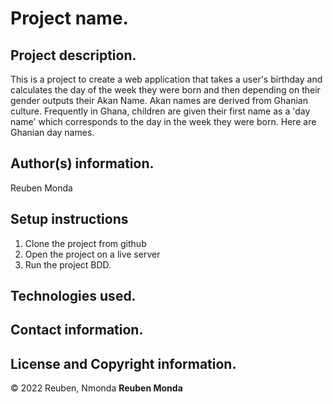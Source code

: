 # Project name.

## Project description.
This is a project to create  a web application that takes a user's birthday and calculates the day of the week they were born and then depending on their gender outputs their Akan Name. 
Akan names are derived from Ghanian culture. Frequently in Ghana, children are given their first name as a 'day name' which corresponds to the day in the week they were born. Here are Ghanian day names.

## Author(s) information.
Reuben Monda 
## Setup instructions 
1. Clone the project from github
2. Open the project on a live server
3. Run the project
BDD.
## Technologies used.

## Contact information.

## License and Copyright information.
© 2022 Reuben, Nmonda 
**Reuben Monda**